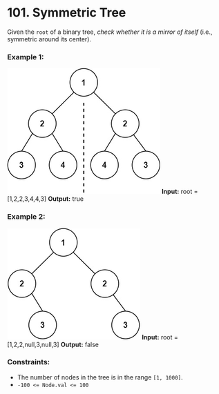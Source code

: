 # 101. Symmetric Tree

Given the `root` of a binary tree, *check whether it is a mirror of itself* (i.e., symmetric around its center).

### Example 1:
![](images/symtree1.jpg)
**Input:** root = [1,2,2,3,4,4,3]
**Output:** true

### Example 2:
![](images/symtree2.jpg)
**Input:** root = [1,2,2,null,3,null,3]
**Output:** false

### Constraints:
- The number of nodes in the tree is in the range `[1, 1000]`.
- `-100 <= Node.val <= 100`